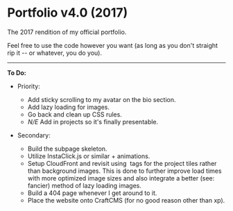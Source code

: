 # Portfolio v4.0 (2017)

The 2017 rendition of my official portfolio.

Feel free to use the code however you want (as long as you don't straight rip it -- or whatever, you do you).

***

**To Do:**

* Priority:
    * Add sticky scrolling to my avatar on the bio section.
    * Add lazy loading for images.
    * Go back and clean up CSS rules.
    * *N/E* Add in projects so it's finally presentable.
    
* Secondary:
    * Build the subpage skeleton.
    * Utilize InstaClick.js or similar + animations.
    * Setup CloudFront and revisit using <img> tags for the project tiles rather than background images. This is done to further improve load times with more optimized image sizes and also integrate a better (see: fancier) method of lazy loading images.
    * Build a 404 page whenever I get around to it.
    * Place the website onto CraftCMS (for no good reason other than xp).
